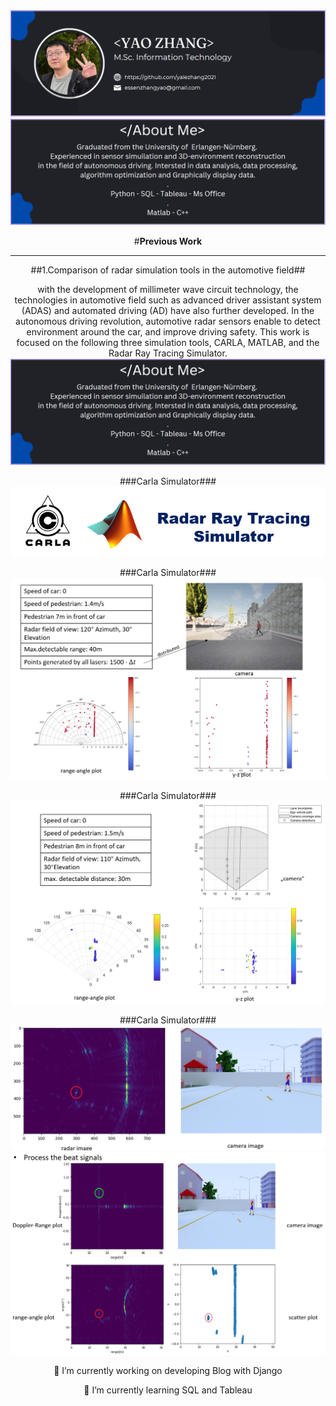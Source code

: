

<!--
**yalezhang2021/yalezhang2021** is a ✨ _special_ ✨ repository because its `README.md` (this file) appears on your GitHub profile.

Here are some ideas to get you started:

- 🔭 I’m currently working on ...
- 🌱 I’m currently learning ...
- 👯 I’m looking to collaborate on ...
- 🤔 I’m looking for help with ...
- 💬 Ask me about ...
- 📫 How to reach me: ...
- 😄 Pronouns: ...
- ⚡ Fun fact: ...
-->
<div align="center">

<img src="https://github.com/yalezhang2021/yalezhang2021/blob/main/11.png">
<img src="https://github.com/yalezhang2021/yalezhang2021/blob/main/22.png">

#**Previous Work**
___________________
##1.Comparison of radar simulation tools in the automotive field##
  
with the development of millimeter wave circuit technology, the technologies in automotive field such as advanced driver assistant system (ADAS) and automated driving (AD) have also further developed. In the autonomous driving revolution, automotive radar sensors enable to detect environment around the car, and improve driving safety. 
This work is focused on the following three simulation tools, CARLA, MATLAB, and the Radar Ray Tracing Simulator.
<img src="https://github.com/yalezhang2021/yalezhang2021/blob/main/22.png">
  
###Carla Simulator###
<img src="https://github.com/yalezhang2021/yalezhang2021/blob/main/33.png">
  
###Carla Simulator###
<img src="https://github.com/yalezhang2021/yalezhang2021/blob/main/44.png">
  
###Carla Simulator###
<img src="https://github.com/yalezhang2021/yalezhang2021/blob/main/55.png">
  
###Carla Simulator###
<img src="https://github.com/yalezhang2021/yalezhang2021/blob/main/66.png">
<img src="https://github.com/yalezhang2021/yalezhang2021/blob/main/77.png">







🔭 I’m currently working on developing Blog with Django  
  

🌱 I’m currently learning SQL and Tableau  
  
</div>

